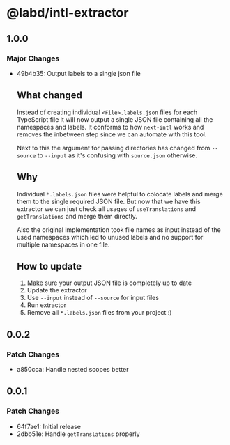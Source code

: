 # @labd/intl-extractor

## 1.0.0

### Major Changes

- 49b4b35: Output labels to a single json file

  ## What changed

  Instead of creating individual `<File>.labels.json` files for each TypeScript file it will now output a single JSON file containing all the namespaces and labels.
  It conforms to how `next-intl` works and removes the inbetween step since we can automate with this tool.

  Next to this the argument for passing directories has changed from `--source` to `--input` as it's confusing with `source.json` otherwise.

  ## Why

  Individual `*.labels.json` files were helpful to colocate labels and merge them to the single required JSON file. But now that we have this extractor we can just check all usages of `useTranslations` and `getTranslations` and merge them directly.

  Also the original implementation took file names as input instead of the used namespaces which led to unused labels and no support for multiple namespaces in one file.

  ## How to update

  1. Make sure your output JSON file is completely up to date
  2. Update the extractor
  3. Use `--input` instead of `--source` for input files
  4. Run extractor
  5. Remove all `*.labels.json` files from your project :)

## 0.0.2

### Patch Changes

- a850cca: Handle nested scopes better

## 0.0.1

### Patch Changes

- 64f7ae1: Initial release
- 2dbb51e: Handle `getTranslations` properly
